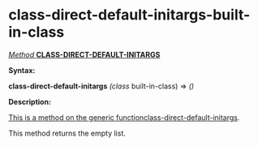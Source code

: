 class-direct-default-initargs-built-in-class
============================================

[*Method* **CLASS-DIRECT-DEFAULT-INITARGS**]()

**Syntax:**

**class-direct-default-initargs** *(class* built-in-class) => *()*

**Description:**

[This is a method on the generic function]()[class-direct-default-initargs](class-direct-default-initargs.md).

This method returns the empty list.
